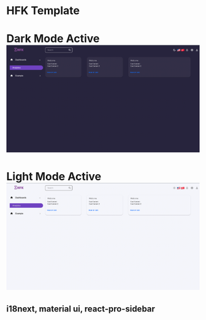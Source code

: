 # HFK Template

# Dark Mode Active ![img.png](img.png)
# Light Mode Active ![img_1.png](img_1.png)

## i18next, material ui, react-pro-sidebar 
